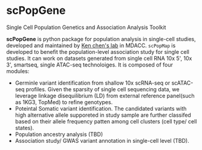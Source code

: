 # scPopGene
Single Cell Population Genetics and Association Analysis Toolkit

**scPopGene** is python package for population analysis in single-cell studies, developed and maintained by [Ken chen's lab](https://sites.google.com/view/kchenlab/Home) in MDACC. `scPopMap` is developed to benefit the population-level association study for single cell studies. It can work on datasets generated from single cell RNA 10x 5', 10x 3', smartseq, single ATAC-seq technoloiges. 
It is composed of four modules: 
* Germinle variant identification from shallow 10x scRNA-seq or scATAC-seq profiles. Given the sparsity of single cell sequencing data, we leverage linkage disequilibrium (LD) from external reference panel(such as 1KG3, TopMed) to refine genotypes. 
* Poteintal Somatic variant identification. The candidated variants with high alternative allele supporeted in study sample are further classifed based on their allele frequency patten among cell clusters (cell type/ cell states). 
* Population ancestry analysis (TBD)
* Association study/ GWAS variant annotation in single-cell level (TBD). 

